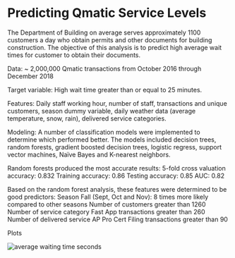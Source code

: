 # Predicting Qmatic Service Levels

The Department of Building on average serves approximately 1100 customers a day who obtain permits and other documents for building construction. The objective of this analysis is to predict high average wait times for customer to obtain their documents. 

Data: ~ 2,000,000 Qmatic transactions from October 2016 through December 2018

Target variable: High wait time greater than or equal to 25 minutes.

Features: Daily staff working hour, number of staff, transactions and unique customers, season dummy variable, daily weather data (average temperature, snow, rain), delivered service categories.

Modeling: A number of classification models were implemented to determine which performed better. The models included decision trees, random forests, gradient boosted decision trees, logistic regress, support vector machines, Naïve Bayes and K-nearest neighbors.

Random forests produced the most accurate results:
5-fold cross valuation accuracy: 0.832
Training accuracy: 0.86
Testing accuracy: 0.85
AUC: 0.82

Based on the random forest analysis, these features were determined to be good predictors:
Season Fall (Sept, Oct and Nov): 8 times more likely compared to other seasons 
Number of customers greater than 1260
Number of service category Fast App transactions greater than 260
Number of delivered service AP Pro Cert Filing transactions greater than 90

Plots

![average waiting time seconds](https://user-images.githubusercontent.com/11237613/51345028-fa038880-1a67-11e9-9b93-0e86de52cc3e.png)



